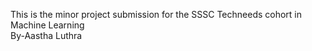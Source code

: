This is the minor project submission for the SSSC Techneeds cohort in Machine Learning
<br>
By-Aastha Luthra
